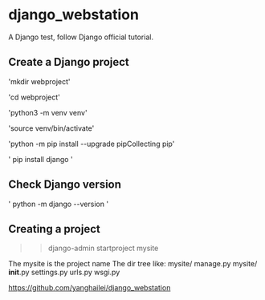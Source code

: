 # django_webstation
A Django test, follow Django official tutorial.

## Create a Django project

'mkdir webproject'

'cd webproject'

'python3 -m venv venv'

'source venv/bin/activate'

'python -m pip install --upgrade pipCollecting pip'

' pip install django '


## Check Django version

' python -m django --version '

## Creating a project

>> django-admin startproject mysite

The mysite is the project name
The dir tree like:
  mysite/
      manage.py
      mysite/
          __init__.py
          settings.py
          urls.py
          wsgi.py
          
          

https://github.com/yanghailei/django_webstation
